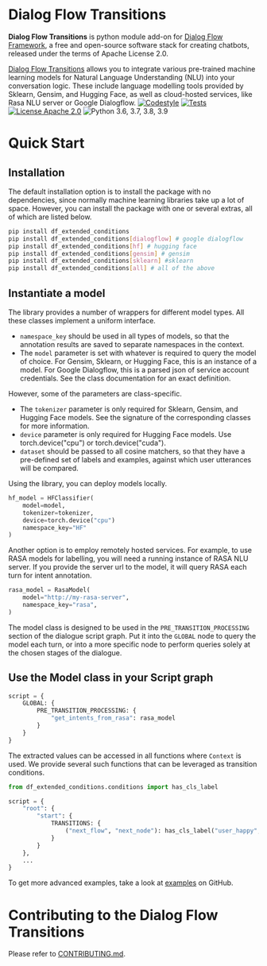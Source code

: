 
# Dialog Flow Transitions

**Dialog Flow Transitions** is python module add-on for [Dialog Flow Framework](https://github.com/deepmipt/dialog_flow_framework), a free and open-source software stack for creating chatbots, released under the terms of Apache License 2.0.


[Dialog Flow Transitions](../..) allows you to integrate various pre-trained machine learning models for Natural Language Understanding (NLU) into your conversation logic. These include language modelling tools provided by Sklearn, Gensim, and Hugging Face, as well as cloud-hosted services, like Rasa NLU server or Google Dialogflow.
[![Codestyle](../../../workflows/codestyle/badge.svg)](../../../actions)
[![Tests](../../../workflows/test_coverage/badge.svg)](../../../actions)
[![License Apache 2.0](https://img.shields.io/badge/license-Apache%202.0-blue.svg)](LICENSE)
![Python 3.6, 3.7, 3.8, 3.9](https://img.shields.io/badge/python-3.6%20%7C%203.7%20%7C%203.8%20%7C%203.9-green.svg)

<!-- TODO: uncomment one of these to add badges to your project description -->
<!-- [![Documentation Status](https://df_extended_conditions.readthedocs.io/en/stable/?badge=stable)]() See readthedocs.io -->
<!-- [![Coverage Status]()]() See coveralls.io -->
<!-- [![PyPI](https://img.shields.io/pypi/v/df_extended_conditions)](https://pypi.org/project/df_extended_conditions/) -->
<!-- [![Downloads](https://pepy.tech/badge/df_extended_conditions)](https://pepy.tech/project/df_extended_conditions) -->

# Quick Start
## Installation

The default installation option is to install the package with no dependencies, since normally
machine learning libraries take up a lot of space. However, you can install the package with one or several extras, all of which are listed below.

```bash
pip install df_extended_conditions
pip install df_extended_conditions[dialogflow] # google dialogflow
pip install df_extended_conditions[hf] # hugging face
pip install df_extended_conditions[gensim] # gensim
pip install df_extended_conditions[sklearn] #sklearn
pip install df_extended_conditions[all] # all of the above
```

## Instantiate a model

The library provides a number of wrappers for different model types. All these classes implement a uniform interface.

 - `namespace_key` should be used in all types of models, so that the annotation results are saved to separate namespaces in the context. 
 - The `model` parameter is set with whatever is required to query the model of choice. For Gensim, Sklearn, or Hugging Face, this is an instance of a model. For Google Dialogflow, this is a parsed json of service account credentials. See the class documentation for an exact definition.

However, some of the parameters are class-specific.

 - The `tokenizer` parameter is only required for Sklearn, Gensim, and Hugging Face models. See the signature of the corresponding classes for more information.
 - `device` parameter is only required for Hugging Face models. Use torch.device("cpu") or torch.device("cuda").
 - `dataset` should be passed to all cosine matchers, so that they have a pre-defined set of labels and examples, against which user utterances will be compared.

Using the library, you can deploy models locally.

```python
hf_model = HFClassifier(
    model=model,
    tokenizer=tokenizer,
    device=torch.device("cpu")
    namespace_key="HF"
)
```

Another option is to employ remotely hosted services.
For example, to use RASA models for labelling, you will need a running instance of RASA NLU server.
If you provide the server url to the model, it will query RASA each turn for intent
annotation.

```python
rasa_model = RasaModel(
    model="http://my-rasa-server",
    namespace_key="rasa",
)
```

The model class is designed to be used in the `PRE_TRANSITION_PROCESSING` section of the dialogue script graph.
Put it into the `GLOBAL` node to query the model each turn, or into a more specific node to perform queries solely at the chosen stages of the dialogue.

## Use the Model class in your Script graph

```python
script = {
    GLOBAL: {
        PRE_TRANSITION_PROCESSING: {
            "get_intents_from_rasa": rasa_model 
        }
    }
}
```

The extracted values can be accessed in all functions where `Context` is used.
We provide several such functions that can be leveraged as transition conditions.

```python
from df_extended_conditions.conditions import has_cls_label

script = {
    "root": {
        "start": {
            TRANSITIONS: {
                ("next_flow", "next_node"): has_cls_label("user_happy", threshold=0.9, namespace="some_model")
            }
        }
    },
    ...
}
```

To get more advanced examples, take a look at [examples](examples) on GitHub.

# Contributing to the Dialog Flow Transitions

Please refer to [CONTRIBUTING.md](CONTRIBUTING.md).